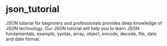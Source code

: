 # json_tutorial
JSON tutorial for beginners and professionals provides deep knowledge of JSON technology. Our JSON tutorial will help you to learn JSON fundamentals, example, syntax, array, object, encode, decode, file, date and date format.
